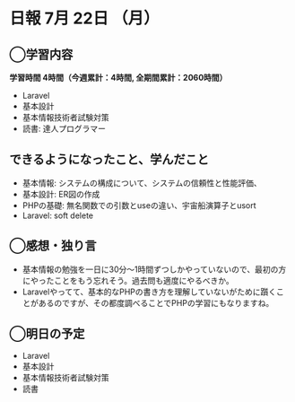 # 日報  7月 22日 （月）

## ◯学習内容

**学習時間  4時間（今週累計：4時間, 全期間累計：2060時間）**

- Laravel
- 基本設計
- 基本情報技術者試験対策
- 読書: 達人プログラマー

## できるようになったこと、学んだこと

- 基本情報: システムの構成について、システムの信頼性と性能評価、
- 基本設計: ER図の作成
- PHPの基礎: 無名関数での引数とuseの違い、宇宙船演算子とusort
- Laravel: soft delete

## ◯感想・独り言

- 基本情報の勉強を一日に30分〜1時間ずつしかやっていないので、最初の方にやったことをもう忘れそう。過去問も適度にやるべきか。
- Laravelやってて、基本的なPHPの書き方を理解していないがために躓くことがあるのですが、その都度調べることでPHPの学習にもなりますね。

## ◯明日の予定

- Laravel
- 基本設計
- 基本情報技術者試験対策
- 読書
